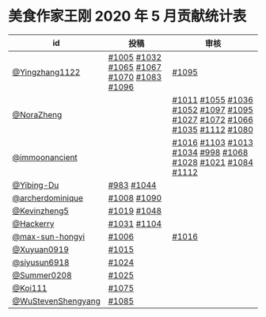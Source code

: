 # 美食作家王刚 2020 年 5 月贡献统计表

| id | 投稿 | 审核 |
| -- | --- | --- |
| [@Yingzhang1122](https://github.com/Yingzhang1122) | [#1005](/../../issues/1005) [#1032](/../../issues/1032) [#1065](/../../issues/1065) [#1067](/../../issues/1067) [#1070](/../../issues/1070) [#1083](/../../issues/1083) [#1096](/../../issues/1096) | [#1095](/../../issues/1095) |
| [@NoraZheng](https://github.com/NoraZheng) | | [#1011](/../../issues/1011) [#1055](/../../issues/1055) [#1036](/../../issues/1036) [#1052](/../../issues/1052) [#1097](/../../issues/1097) [#1095](/../../issues/1095) [#1027](/../../issues/1027) [#1072](/../../issues/1072) [#1066](/../../issues/1066) [#1035](/../../issues/1035) [#1112](/../../issues/1112) [#1080](/../../issues/1080) |
| [@immoonancient](https://github.com/immoonancient) | | [#1016](/../../issues/1016) [#1103](/../../issues/1103) [#1013](/../../issues/1013) [#1034](/../../issues/1034) [#998](/../../issues/998) [#1068](/../../issues/1068) [#1028](/../../issues/1028) [#1021](/../../issues/1021) [#1084](/../../issues/1084) [#1112](/../../issues/1112) |
| [@Yibing-Du](https://github.com/Yibing-Du) | [#983](/../../issues/983) [#1044](/../../issues/1044) | |
| [@archerdominique](https://github.com/archerdominique) | [#1008](/../../issues/1008) [#1090](/../../issues/1090) | |
| [@Kevinzheng5](https://github.com/Kevinzheng5) | [#1019](/../../issues/1019) [#1048](/../../issues/1048) | |
| [@Hackerry](https://github.com/Hackerry) | [#1031](/../../issues/1031) [#1104](/../../issues/1104) | |
| [@max-sun-hongyi](https://github.com/max-sun-hongyi) | [#1006](/../../issues/1006) | [#1016](/../../issues/1016) |
| [@Xuyuan0919](https://github.com/Xuyuan0919) | [#1015](/../../issues/1015) | |
| [@siyusun6918](https://github.com/siyusun6918) | [#1024](/../../issues/1024) | |
| [@Summer0208](https://github.com/Summer0208) | [#1025](/../../issues/1025) | |
| [@Koi111](https://github.com/Koi111) | [#1075](/../../issues/1075) | |
| [@WuStevenShengyang](https://github.com/WuStevenShengyang) | [#1085](/../../issues/1085) | |